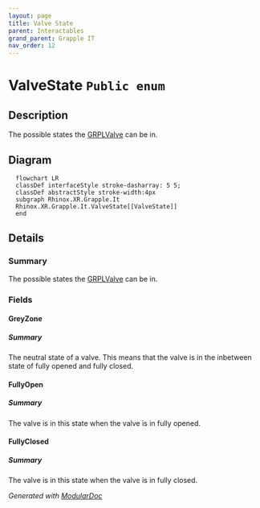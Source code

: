 ```yaml
---
layout: page
title: Valve State
parent: Interactables
grand_parent: Grapple IT
nav_order: 12
---
```


# ValveState `Public enum`

## Description

The possible states the [GRPLValve](./rhinoxxrgrappleit-GRPLValve) can be in.

## Diagram

```mermaid
  flowchart LR
  classDef interfaceStyle stroke-dasharray: 5 5;
  classDef abstractStyle stroke-width:4px
  subgraph Rhinox.XR.Grapple.It
  Rhinox.XR.Grapple.It.ValveState[[ValveState]]
  end
```

## Details

### Summary

The possible states the [GRPLValve](./rhinoxxrgrappleit-GRPLValve) can be in.

### Fields

#### GreyZone

##### Summary

The neutral state of a valve. This means that the valve is in the inbetween state of fully opened and fully closed.

#### FullyOpen

##### Summary

The valve is in this state when the valve is in fully opened.

#### FullyClosed

##### Summary

The valve is in this state when the valve is in fully closed.

*Generated with* [*ModularDoc*](https://github.com/hailstorm75/ModularDoc)

